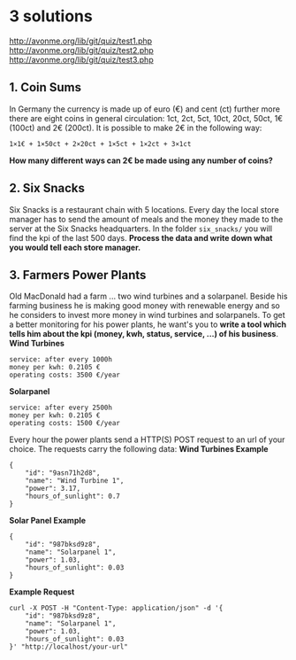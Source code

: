 # 3 solutions

http://avonme.org/lib/git/quiz/test1.php
http://avonme.org/lib/git/quiz/test2.php
http://avonme.org/lib/git/quiz/test3.php


## 1. Coin Sums

In Germany the currency is made up of euro (€) and cent (ct) further more there are eight coins in general circulation:
1ct, 2ct, 5ct, 10ct, 20ct, 50ct, 1€ (100ct) and 2€ (200ct).
It is possible to make 2€ in the following way:

    1×1€ + 1×50ct + 2×20ct + 1×5ct + 1×2ct + 3×1ct

**How many different ways can 2€ be made using any number of coins?**

## 2. Six Snacks

Six Snacks is a restaurant chain with 5 locations. Every day the local store manager has to send the amount of meals and the money they made to the server at the Six Snacks headquarters.
In the folder `six_snacks/` you will find the kpi of the last 500 days.
**Process the data and write down what you would tell each store manager.**

## 3. Farmers Power Plants

Old MacDonald had a farm ... two wind turbines and a solarpanel. Beside his farming business he is making good money with renewable energy and so he considers to invest more money in wind turbines and solarpanels. To get a better monitoring for his power plants, he want's you to **write a tool which tells him about the kpi (money, kwh, status, service, ...) of his business**.
**Wind Turbines**

    service: after every 1000h
    money per kwh: 0.2105 €
    operating costs: 3500 €/year

**Solarpanel**

    service: after every 2500h
    money per kwh: 0.2105 €
    operating costs: 1500 €/year

Every hour the power plants send a HTTP(S) POST request to an url of your choice. The requests carry the following data:
**Wind Turbines Example**

    {
        "id": "9asn71h2d8",
        "name": "Wind Turbine 1",
        "power": 3.17,
        "hours_of_sunlight": 0.7
    }

**Solar Panel Example**

    {
        "id": "987bksd9z8",
        "name": "Solarpanel 1",
        "power": 1.03,
        "hours_of_sunlight": 0.03
    }

**Example Request**

    curl -X POST -H "Content-Type: application/json" -d '{
        "id": "987bksd9z8",
        "name": "Solarpanel 1",
        "power": 1.03,
        "hours_of_sunlight": 0.03
    }' "http://localhost/your-url"

